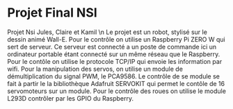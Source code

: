 # Projet Final NSI

Projet Nsi Jules, Claire et Kamil \n
Le projet est un robot, stylisé sur le dessin animé Wall-E. 
Pour le contrôle on utilise un Raspberry Pi ZERO W qui sert de serveur. Ce serveur est connecté a un poste de
commande ici un ordinateur portable étant connecté sur un même réseau que le Raspberry. Pour le contôle on utilise
le protocole TCP/IP qui envoie les information par wifi.
Pour la manipulation des servos, on utilise un module de démultiplication du signal PWM, le PCA9586. 
Le contrôle de se module se fait à partir le la bibliothèque Adafruit SERVOKIT qui permet le contôle de 16 servomoteurs sur un module.
Pour le contrôle des roues on utilise le module L293D contrôler par les GPIO du Raspberry.
